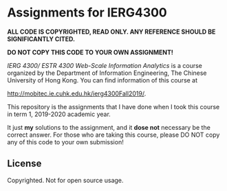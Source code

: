 # Assignments for IERG4300

**ALL CODE IS COPYRIGHTED, READ ONLY. ANY REFERENCE SHOULD BE SIGNIFICANTLY CITED.**

**DO NOT COPY THIS CODE TO YOUR OWN ASSIGNMENT!**

*IERG 4300/ ESTR 4300 Web-Scale Information Analytics* is a course organized by the Department of Information Engineering, The Chinese University of Hong Kong. You can find information of this course at

<http://mobitec.ie.cuhk.edu.hk/ierg4300Fall2019/>.

This repository is the assignments that I have done when I took this course in term 1, 2019-2020 academic year.

It just **my** solutions to the assignment, and it **dose not** necessary be the correct answer. For those who are taking this course, please DO NOT copy any of this code to your own submission!

## License

Copyrighted. Not for open source usage.
